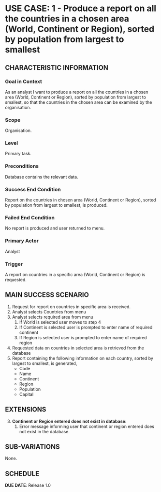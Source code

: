 # USE CASE: 1 - Produce a report on all the countries in a chosen area (World, Continent or Region), sorted by population from largest to smallest

## CHARACTERISTIC INFORMATION

### Goal in Context

As an analyst I want to produce a report on all the countries in a chosen area (World, Continent or Region), sorted by population from largest to smallest, so that the countries in the chosen area can be examined by the organisation.

### Scope

Organisation.

### Level

Primary task.

### Preconditions

Database contains the relevant data.

### Success End Condition

Report on the countries in chosen area (World, Continent or Region), sorted by population from largest to smallest, is produced.

### Failed End Condition

No report is produced and user returned to menu.

### Primary Actor

Analyst

### Trigger

A report on countries in a specific area (World, Continent or Region) is requested.

## MAIN SUCCESS SCENARIO

1. Request for report on countries in specific area is received.
2. Analyst selects Countries from menu
3. Analyst selects required area from menu
   1. If World is selected user moves to step 4
   2. If Continent is selected user is prompted to enter name of required continent
   3. If Region is selected user is prompted to enter name of required region
4. Requested data on countries in selected area is retrieved from the database
5. Report containing the following information on each country, sorted by largest to smallest, is generated,
    * Code
    * Name
    * Continent
    * Region
    * Population
    * Capital

## EXTENSIONS

3. **Continent or Region entered does not exist in database:**
   1. Error message informing user that continent or region entered does not exist in the database.

## SUB-VARIATIONS

None.

## SCHEDULE

**DUE DATE**: Release 1.0